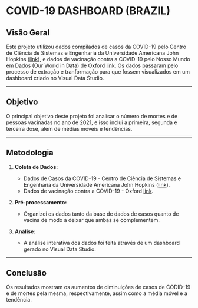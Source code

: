 # **COVID-19 DASHBOARD (BRAZIL)**

## Visão Geral
Este projeto utilizou dados compilados de casos da COVID-19 pelo Centro de Ciência de Sistemas e Engenharia da Universidade Americana John Hopkins ([link](https://www.jhu.edu)), e dados de vacinação contra a COVID-19 pelo Nosso Mundo em Dados (Our World in Data) de Oxford [link](https://www.ox.ac.uk). Os dados passaram pelo processo de extração e tranformação para que fossem visualizados em um dashboard criado no Visual Data Studio.

---

## Objetivo
O principal objetivo deste projeto foi analisar o número de mortes e de pessoas vacinadas no ano de 2021, e isso inclui a primeira, segunda e terceira dose, além de médias móveis e tendências.

---

## Metodologia

1. **Coleta de Dados:**
   - Dados de Casos da COVID-19 - Centro de Ciência de Sistemas e Engenharia da Universidade Americana John Hopkins ([link](https://www.jhu.edu)).
   - Dados de vacinação contra a COVID-19 - Oxford [link](https://www.ox.ac.uk).

   
2. **Pré-processamento:**
   - Organizei os dados tanto da base de dados de casos quanto de vacina de modo a deixar que ambas se complementem.
   
3. **Análise:**
   - A análise interativa dos dados foi feita através de um dashboard gerado no Visual Data Studio.

---

## Conclusão

Os resultados mostram os aumentos de diminuições de casos de CODID-19 e de mortes pela mesma, respectivamente, assim como a média móvel e a tendência. 

